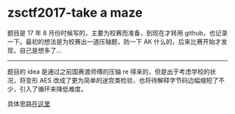 # zsctf2017-take a maze

题目是 17 年 8 月份时候写的，主要为校赛而准备，到现在才转用 github，也记录一下。最初的想法是为校赛出一道压轴题，防一下 AK 什么的，后来比赛开始才发现，自己是想多了...

----
题目的 idea 是通过之前国赛渡师傅的压轴 re 得来的，但是出于考虑学校的状况，将变形 AES 改成了更为简单的迷宫类检验，也将待解释字节码边幅缩短了不少，引入了循环来降低难度。

具体思路[在这里](https://github.com/Docupa/zsctf2017-take_a_maze/blob/master/idea.md)
